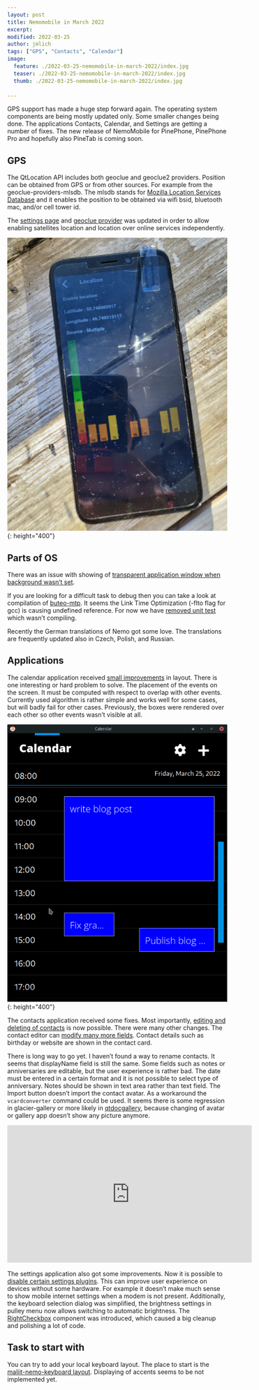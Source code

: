 ```yaml
---
layout: post
title: Nemomobile in March 2022
excerpt: 
modified: 2022-03-25
author: jmlich
tags: ["GPS", "Contacts", "Calendar"]
image:
  feature: ./2022-03-25-nemomobile-in-march-2022/index.jpg
  teaser: ./2022-03-25-nemomobile-in-march-2022/index.jpg
  thumb: ./2022-03-25-nemomobile-in-march-2022/index.jpg

---
```


GPS support has made a huge step forward again. The operating system components are being mostly updated only. Some smaller changes being done. The applications Contacts, Calendar, and Settings are getting a number of fixes. The new release of NemoMobile for PinePhone, PinePhone Pro and hopefully also PineTab is coming soon.

## GPS

The QtLocation API includes both geoclue and geoclue2 providers. Position can be obtained from GPS or from other sources.
For example from the geoclue-providers-mlsdb. The mlsdb stands for [Mozilla Location Services Database](https://location.services.mozilla.com/)
and it enables the position to be obtained via wifi bsid, bluetooth mac, and/or cell tower id.

The [settings page](https://github.com/nemomobile-ux/glacier-settings/commit/ae6f13fd0388938c31383ec475892204afa8fcc8) and
[geoclue provider](https://github.com/nemomobile-ux/nemo-packaging/commit/96aa09448149626e53b1fb97cea871ded378e166) was
updated in order to allow enabling satellites location and location over online services independently.

![](/images/2022-03-25-nemomobile-in-march-2022/gps.jpg){: height="400"}


## Parts of OS

There was an issue with showing of [transparent application window when background wasn’t set](https://github.com/nemomobile-ux/qtquickcontrols-nemo/pull/28).

If you are looking for a difficult task to debug then you can take a look at compilation of [buteo-mtp](https://github.com/sailfishos/buteo-mtp/pull/9).
It seems the Link Time Optimization (-flto flag for gcc) is causing undefined reference. For now we have
[removed unit test](https://github.com/nemomobile-ux/nemo-packaging/commit/213f97dcc40e57de0bcb7e5192bfc6fee122fb31) which
wasn’t compiling.

Recently the German translations of Nemo got some love. The translations are frequently updated also in Czech, Polish, and Russian.

## Applications

The calendar application received [small improvements](https://github.com/nemomobile-ux/glacier-calendar/pull/11) in layout.
There is one interesting or hard problem to solve. The placement of the events on the screen. It must be computed with
respect to overlap with other events. Currently used algorithm is rather simple and works well for some cases, but will
badly fail for other cases. Previously, the boxes were rendered over each other so other events wasn’t visible at all.

![](/images/2022-03-25-nemomobile-in-march-2022/calendar.png){: height="400"}

The contacts application received some fixes. Most importantly, [editing and deleting of contacts](https://github.com/nemomobile-ux/glacier-contacts/issues/35)
is now possible. There were many other changes. The contact editor can [modify many more fields](https://github.com/nemomobile-ux/glacier-contacts/pull/60).
Contact details such as birthday or website are shown in the contact card.

There is long way to go yet. I haven’t found a way to rename contacts. It seems that displayName field is still the same.
Some fields such as notes or anniversaries are editable, but the user experience is rather bad. The date must be entered
in a certain format and it is not possible to select type of anniversary. Notes should be shown in text area rather than
text field. The Import button doesn’t import the contact avatar. As a workaround the `vcardconverter` command could be used.
It seems there is some regression in glacier-gallery or more likely in [qtdocgallery](https://github.com/sailfishos/qtdocgallery),
because changing of avatar or gallery app doesn’t show any picture anymore.

<iframe width="560" height="315" src="https://www.youtube.com/embed/mq14LUck4e8" title="YouTube video player" frameborder="0" allow="accelerometer; autoplay; clipboard-write; encrypted-media; gyroscope; picture-in-picture" allowfullscreen></iframe>

The settings application also got some improvements. Now it is possible to
[disable certain settings plugins](https://github.com/nemomobile-ux/glacier-settings/commit/b8ae00d559d29c6e28c91cc4c2887d83eb7514e2).
This can improve user experience on devices without some hardware. For example it doesn’t make much sense to show mobile internet
settings when a modem is not present. Additionally, the keyboard selection dialog was simplified, the brightness settings in pulley
menu now allows switching to automatic brightness. The [RightCheckbox](https://github.com/nemomobile-ux/glacier-settings/commit/33fcbbfb0caf8b224456e409c22c95d5d758b0a4)
component was introduced, which caused a big cleanup and polishing a lot of code.

## Task to start with

You can try to add your local keyboard layout. The place to start is the [maliit-nemo-keyboard layout](https://github.com/nemomobile-ux/maliit-nemo-keyboard/blob/master/qml/org/nemomobile/layouts.js).
Displaying of accents seems to be not implemented yet.